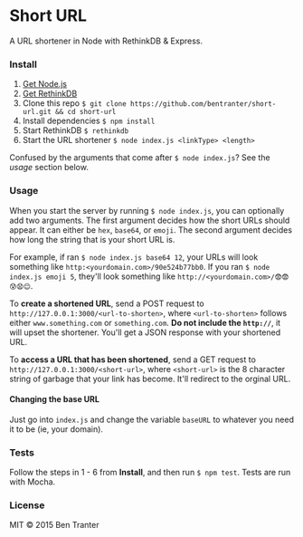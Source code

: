 # Short URL

A URL shortener in Node with RethinkDB & Express.

### Install

1. [Get Node.js](https://nodejs.org)
2. [Get RethinkDB](http://rethinkdb.com/)
3. Clone this repo `$ git clone https://github.com/bentranter/short-url.git && cd short-url`
4. Install dependencies `$ npm install`
5. Start RethinkDB `$ rethinkdb`
6. Start the URL shortener `$ node index.js <linkType> <length>`

Confused by the arguments that come after `$ node index.js`? See the *usage* section below.

### Usage

When you start the server by running `$ node index.js`, you can optionally add two arguments. The first argument decides how the short URLs should appear. It can either be `hex`, `base64`, or `emoji`. The second argument decides how long the string that is your short URL is.

For example, if ran `$ node index.js base64 12`, your URLs will look something like `http:<yourdomain.com>/90e524b77bb0`. If you ran `$ node index.js emoji 5`, they'll look something like `http://<yourdomain.com>/😨😨😰😧😊`.

To **create a shortened URL**, send a POST request to `http://127.0.0.1:3000/<url-to-shorten>`, where `<url-to-shorten>` follows either `www.something.com` or `something.com`. **Do not include the `http://`**, it will upset the shortener. You'll get a JSON response with your shortened URL.

To **access a URL that has been shortened**, send a GET request to `http://127.0.0.1:3000/<short-url>`, where `<short-url>` is the 8 character string of garbage that your link has become. It'll redirect to the orginal URL.

#### Changing the base URL

Just go into `index.js` and change the variable `baseURL` to whatever you need it to be (ie, your domain).

### Tests

Follow the steps in 1 - 6 from **Install**, and then run `$ npm test`. Tests are run with Mocha.

### License

MIT &copy; 2015 Ben Tranter